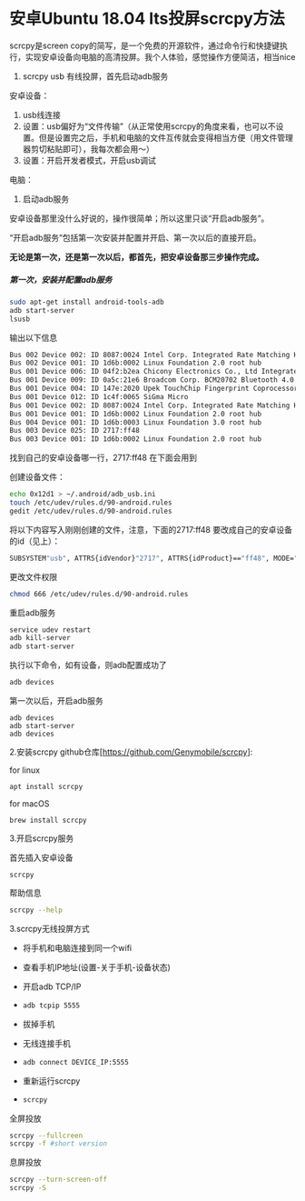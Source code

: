 # 安卓Ubuntu 18.04 lts投屏scrcpy方法

scrcpy是screen copy的简写，是一个免费的开源软件，通过命令行和快捷键执行，实现安卓设备向电脑的高清投屏。我个人体验，感觉操作方便简洁，相当nice

1. scrcpy usb 有线投屏，首先启动adb服务

安卓设备：

1. usb线连接
2. 设置：usb偏好为“文件传输”（从正常使用scrcpy的角度来看，也可以不设置。但是设置完之后，手机和电脑的文件互传就会变得相当方便（用文件管理器剪切粘贴即可），我每次都会用～）
3. 设置：开启开发者模式，开启usb调试

电脑：

1. 启动adb服务

安卓设备那里没什么好说的，操作很简单；所以这里只谈“开启adb服务”。

“开启adb服务”包括第一次安装并配置并开启、第一次以后的直接开启。

**无论是第一次，还是第一次以后，都首先，把安卓设备那三步操作完成。**

##### 第一次，安装并配置adb服务

```bash
sudo apt-get install android-tools-adb
adb start-server
lsusb
```

输出以下信息

```bash
Bus 002 Device 002: ID 8087:0024 Intel Corp. Integrated Rate Matching Hub
Bus 002 Device 001: ID 1d6b:0002 Linux Foundation 2.0 root hub
Bus 001 Device 006: ID 04f2:b2ea Chicony Electronics Co., Ltd Integrated Camera [ThinkPad]
Bus 001 Device 009: ID 0a5c:21e6 Broadcom Corp. BCM20702 Bluetooth 4.0 [ThinkPad]
Bus 001 Device 004: ID 147e:2020 Upek TouchChip Fingerprint Coprocessor (WBF advanced mode)
Bus 001 Device 012: ID 1c4f:0065 SiGma Micro 
Bus 001 Device 002: ID 8087:0024 Intel Corp. Integrated Rate Matching Hub
Bus 001 Device 001: ID 1d6b:0002 Linux Foundation 2.0 root hub
Bus 004 Device 001: ID 1d6b:0003 Linux Foundation 3.0 root hub
Bus 003 Device 025: ID 2717:ff48  
Bus 003 Device 001: ID 1d6b:0002 Linux Foundation 2.0 root hub

```

找到自己的安卓设备哪一行，2717:ff48  在下面会用到

创建设备文件：

```bash
echo 0x12d1 > ~/.android/adb_usb.ini
touch /etc/udev/rules.d/90-android.rules
gedit /etc/udev/rules.d/90-android.rules
```

将以下内容写入刚刚创建的文件，注意，下面的2717:ff48 要改成自己的安卓设备的id（见上）：

```bash
SUBSYSTEM"usb", ATTRS{idVendor}"2717", ATTRS{idProduct}=="ff48", MODE="0666"
```

更改文件权限

```bash
chmod 666 /etc/udev/rules.d/90-android.rules
```

重启adb服务

```bash
service udev restart
adb kill-server
adb start-server
```

执行以下命令，如有设备，则adb配置成功了

```bash
adb devices
```

第一次以后，开启adb服务

```
adb devices
adb start-server
adb devices
```

2.安装scrcpy    github仓库[https://github.com/Genymobile/scrcpy]:

for linux

```
apt install scrcpy
```

for macOS

```
brew install scrcpy
```

3.开启scrcpy服务

首先插入安卓设备

```
scrcpy
```

帮助信息

```bash
scrcpy --help
```

3.scrcpy无线投屏方式

- 将手机和电脑连接到同一个wifi

- 查看手机IP地址(设置-关于手机-设备状态)

- 开启adb TCP/IP 

- ```bash
  adb tcpip 5555
  ```

- 拔掉手机

- 无线连接手机

- ```bash
  adb connect DEVICE_IP:5555
  ```

- 重新运行scrcpy

- ```bash
  scrcpy
  ```

全屏投放

```bash
scrcpy --fullcreen
scrcpy -f #short version
```

息屏投放

```bash
scrcpy --turn-screen-off
scrcpy -S
```

